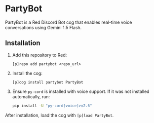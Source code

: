 # PartyBot

PartyBot is a Red Discord Bot cog that enables real-time voice conversations using Gemini 1.5 Flash.

## Installation

1. Add this repository to Red:
   ```
   [p]repo add partybot <repo_url>
   ```
2. Install the cog:
   ```
   [p]cog install partybot PartyBot
   ```
3. Ensure `py-cord` is installed with voice support. If it was not installed automatically, run:
   ```bash
   pip install -U "py-cord[voice]>=2.6"
   ```

After installation, load the cog with `[p]load PartyBot`.
